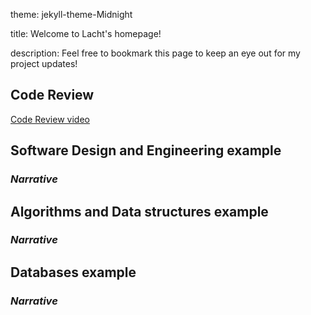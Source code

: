 theme: jekyll-theme-Midnight 

title: Welcome to Lacht's homepage!

description: Feel free to bookmark this page to keep an eye out for my project updates!

## Code Review 

[Code Review video](https://youtu.be/CKUP-A3HhMI)

## Software Design and Engineering example
### *Narrative*

## Algorithms and Data structures example
### *Narrative*

## Databases example
### *Narrative*

